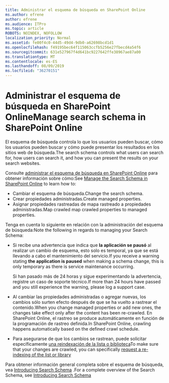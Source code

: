 ```yaml
---
title: Administrar el esquema de búsqueda en SharePoint Online
ms.author: efrene
author: efrene
ms.audience: ITPro
ms.topic: article
ROBOTS: NOINDEX, NOFOLLOW
localization_priority: Normal
ms.assetid: fe00f4c0-44d5-49d4-9db0-a62698bcd1d1
ms.openlocfilehash: f49195bec64f115063ccfb5256e27fbecd4a54f6
ms.sourcegitcommit: 631e527967f4d641bc9227642ffe38967ae87a00
ms.translationtype: MT
ms.contentlocale: es-ES
ms.lasthandoff: 08/09/2019
ms.locfileid: "36270151"
---
```

# <a name="manage-search-schema-in-sharepoint-online"></a><span data-ttu-id="d349b-102">Administrar el esquema de búsqueda en SharePoint Online</span><span class="sxs-lookup"><span data-stu-id="d349b-102">Manage search schema in SharePoint Online</span></span>

<span data-ttu-id="d349b-103">El esquema de búsqueda controla lo que los usuarios pueden buscar, cómo los usuarios pueden buscar y cómo puede presentar los resultados en los sitios web de búsqueda.</span><span class="sxs-lookup"><span data-stu-id="d349b-103">The search schema controls what users can search for, how users can search it, and how you can present the results on your search websites.</span></span> 

<span data-ttu-id="d349b-104">Consulte [administrar el esquema de búsqueda en SharePoint Online](https://docs.microsoft.com/sharepoint/manage-search-schema) para obtener información sobre cómo:</span><span class="sxs-lookup"><span data-stu-id="d349b-104">See [Manage the Search Schema in SharePoint Online](https://docs.microsoft.com/sharepoint/manage-search-schema) to learn how to:</span></span> 
- <span data-ttu-id="d349b-105">Cambiar el esquema de búsqueda.</span><span class="sxs-lookup"><span data-stu-id="d349b-105">Change the search schema.</span></span>
- <span data-ttu-id="d349b-106">Crear propiedades administradas.</span><span class="sxs-lookup"><span data-stu-id="d349b-106">Create managed properties.</span></span>
- <span data-ttu-id="d349b-107">Asignar propiedades rastreadas de mapa rastreado a propiedades administradas.</span><span class="sxs-lookup"><span data-stu-id="d349b-107">Map crawled map crawled properties to managed properties.</span></span>

<span data-ttu-id="d349b-108">Tenga en cuenta lo siguiente en relación con la administración del esquema de búsqueda:</span><span class="sxs-lookup"><span data-stu-id="d349b-108">Note the following in regards to managing your Search Schema:</span></span>

- <span data-ttu-id="d349b-109">Si recibe una advertencia que indica que **la aplicación se pausó** al realizar un cambio de esquema, esto solo es temporal, ya que se está llevando a cabo el mantenimiento del servicio.</span><span class="sxs-lookup"><span data-stu-id="d349b-109">If you receive a warning stating **the application is paused** when making a schema change, this is only temporary as there is service maintenance occurring.</span></span> 

    <span data-ttu-id="d349b-110">Si han pasado más de 24 horas y sigue experimentando la advertencia, registre un caso de soporte técnico.</span><span class="sxs-lookup"><span data-stu-id="d349b-110">If more than 24 hours have passed and you still experience the warning, please log a support case.</span></span>
- <span data-ttu-id="d349b-111">Al cambiar las propiedades administradas o agregar nuevas, los cambios sólo surten efecto después de que se ha vuelto a rastrear el contenido.</span><span class="sxs-lookup"><span data-stu-id="d349b-111">When you change managed properties or add new ones, the changes take effect only after the content has been re-crawled.</span></span> <span data-ttu-id="d349b-112">En SharePoint Online, el rastreo se produce automáticamente en función de la programación de rastreo definida.</span><span class="sxs-lookup"><span data-stu-id="d349b-112">In SharePoint Online, crawling happens automatically based on the defined crawl schedule.</span></span>
- <span data-ttu-id="d349b-113">Para asegurarse de que los cambios se rastrean, puede solicitar específicamente [una reindexación de la lista o biblioteca](https://docs.microsoft.com/sharepoint/manage-search-schema#request-re-indexing-of-a-document-library-or-list)</span><span class="sxs-lookup"><span data-stu-id="d349b-113">To make sure that your changes are crawled, you can specifically [request a re-indexing of the list or library](https://docs.microsoft.com/sharepoint/manage-search-schema#request-re-indexing-of-a-document-library-or-list)</span></span> 

<span data-ttu-id="d349b-114">Para obtener información general completa sobre el esquema de búsqueda, vea [Introducing Search Schema](https://blogs.technet.microsoft.com/tothesharepoint/2012/11/25/introducing-search-schema-for-sharepoint-2013/) .</span><span class="sxs-lookup"><span data-stu-id="d349b-114">For a complete overview of the Search Schema, see [Introducing Search Schema](https://blogs.technet.microsoft.com/tothesharepoint/2012/11/25/introducing-search-schema-for-sharepoint-2013/)</span></span> 


